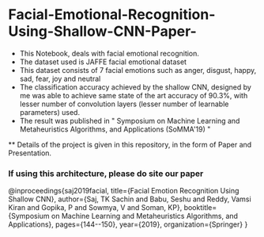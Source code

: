 # Facial-Emotional-Recognition-Using-Shallow-CNN-Paper-

- This Notebook, deals with facial emotional recognition.
- The dataset used is JAFFE facial emotional dataset
- This dataset consists of 7 facial emotions such as anger, disgust, happy, sad, fear, joy and neutral
- The classification accuracy achieved by the shallow CNN, designed by me was able to achieve same state of the art accuracy of 90.3%, with lesser number of convolution layers (lesser number of learnable parameters) used.
- The result was published in " Symposium on Machine Learning and Metaheuristics Algorithms, and Applications (SoMMA'19) "


** Details of the project is given in this repository, in the form of Paper and Presentation.


### If using this architecture, please do site our paper

@inproceedings{saj2019facial,
  title={Facial Emotion Recognition Using Shallow CNN},
  author={Saj, TK Sachin and Babu, Seshu and Reddy, Vamsi Kiran and Gopika, P and Sowmya, V and Soman, KP},
  booktitle={Symposium on Machine Learning and Metaheuristics Algorithms, and Applications},
  pages={144--150},
  year={2019},
  organization={Springer}
}



